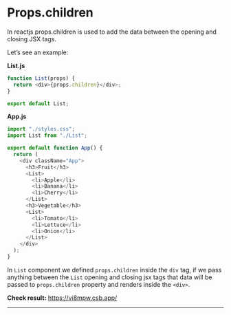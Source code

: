 # Props.children
In reactjs props.children is used to add the data between the opening and closing JSX tags.

Let’s see an example:

**List.js**

```js
function List(props) {
  return <div>{props.children}</div>;
}

export default List;
```

**App.js**

```js
import "./styles.css";
import List from "./List";

export default function App() {
  return (
    <div className="App">
      <h3>Fruit</h3>
      <List>
        <li>Apple</li>
        <li>Banana</li>
        <li>Cherry</li>
      </List>
      <h3>Vegetable</h3>
      <List>
        <li>Tomato</li>
        <li>Lettuce</li>
        <li>Onion</li>
      </List>
    </div>
  );
}
```

In ```List``` component we defined ```props.children``` inside the ```div``` tag, if we pass anything between the ```List``` opening and closing jsx tags that data will be passed to ```props.children``` property and renders inside the ```<div>```.

**Check result:** https://vi8mpw.csb.app/

***

